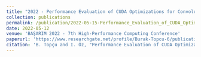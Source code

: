 ```yaml
---
title: "2022 - Performance Evaluation of CUDA Optimizations for Convolution Operations"
collection: publications
permalink: /publication/2022-05-15-Performance_Evaluation_of_CUDA_Optimizations_for_Convolution_Operations
date: 2022-05-12
venue: 'BAŞARIM 2022 - 7th High-Performance Computing Conference'
paperurl: 'https://www.researchgate.net/profile/Burak-Topcu-6/publication/365182335_Performance_Evaluation_of_CUDA_Optimizations_for_Convolution_Operations/links/6368b7ea2f4bca7fd03c4e4c/Performance-Evaluation-of-CUDA-Optimizations-for-Convolution-Operations.pdf'
citation: 'B. Topçu and I. Öz, "Performance Evaluation of CUDA Optimizations for Convolution Operations," BAŞARIM 2022 - 7th High-Performance Computing Conference, Istanbul, Turkiye, 2022'
---
```

